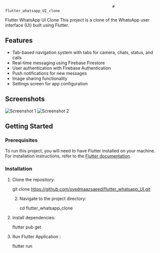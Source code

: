                                                      # flutter_whatsapp_UI_clone



Flutter WhatsApp UI Clone
This project is a clone of the WhatsApp user interface (UI) built using Flutter. 
## Features

- Tab-based navigation system with tabs for camera, chats, status, and calls
- Real-time messaging using Firebase Firestore
- User authentication with Firebase Authentication
- Push notifications for new messages
- Image sharing functionality
- Settings screen for app configuration

## Screenshots

![Screenshot 1](screenshots/screenshot1.png)
![Screenshot 2](screenshots/screenshot2.png)

## Getting Started

### Prerequisites

To run this project, you will need to have Flutter installed on your machine. For installation instructions, refer to the [Flutter documentation](https://flutter.dev/docs/get-started/install).

### Installation

1. Clone the repository:

   git clone https://github.com/syedmaazsaeed/flutter_whatsapp_UI.git

   2. Navigate to the project directory:

      cd flutter_whatsapp_clone
      
 3. Install dependencies:

    flutter pub get
    
5. Run Flutter Application :

   flutter run



      
